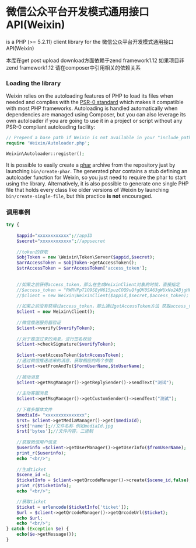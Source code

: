 微信公众平台开发模式通用接口API(Weixin)
======

is a PHP (>= 5.2.11) client library for the 微信公众平台开发模式通用接口API(Weixin)

本库在get post upload download方面依赖于zend framework1.12
如果项目非zend framework1.12 请在composer中引用相关的依赖关系

### Loading the library ###

Weixin relies on the autoloading features of PHP to load its files when needed and complies with the
[PSR-0 standard](https://github.com/php-fig/fig-standards/blob/master/accepted/PSR-0.md) which makes
it compatible with most PHP frameworks. Autoloading is handled automatically when dependencies are
managed using Composer, but you can also leverage its own autoloader if you are going to use it in a
project or script without any PSR-0 compliant autoloading facility:

```php
// Prepend a base path if Weixin is not available in your "include_path".
require 'Weixin/Autoloader.php';

Weixin\Autoloader::register();
```

It is possible to easily create a [phar](http://www.php.net/manual/en/intro.phar.php) archive from
the repository just by launching `bin/create-phar`. The generated phar contains a stub defining an
autoloader function for Weixin, so you just need to require the phar to start using the library.
Alternatively, it is also possible to generate one single PHP file that holds every class like older
versions of Weixin by launching `bin/create-single-file`, but this practice __is not__ encouraged.


### 调用事例 ###

```php
try {
	
	$appid="xxxxxxxxxxxx";//appID
	$secret="xxxxxxxxxxxx";//appsecret
	
	//token的获取
	$objToken = new \Weixin\Token\Server($appid,$secret);
	$arrAccessToken = $objToken->getAccessToken();
	$strAccessToken = $arrAccessToken['access_token'];
	
	
	//如果之前获得access_token，那么在生成WeixinClient对象的时候，直接指定
	//$access_token = "RWRVPpT1O9SEyN615puzCOQ9uQfgQK0SA63gWUxNo2ABjgHFdnCL82BnFB_wQGeZH4prBLfn17Qz0WSwcwdLW6A2YvX1yN46dDB2-BggdXkqpM0AZXO4lfZ0LSC_5ABj8NxKLxJkqv565EBja32Gpw";
	//$client = new Weixin\WeixinClient($appid,$secret,$access_token);
	
	//如果之前没有获得过access_token，那么通过getAccessToken方法 获取access_token
	$client = new Weixin\Client();
	
	//微信推送服务器验证
	$client->verify($verifyToken);
	
	//对于推送过来的消息，进行签名校验
	$client->checkSignature($verifyToken);
	
	$client->setAccessToken($strAccessToken);
	//通过微信推送过来的消息，获取相应的两个参数
    $client->setFromAndTo($formUserName,$toUserName);
	
	//被动消息
	$client->getMsgManager()->getReplySender()->sendText("测试");
	
	//主动客服消息
	$client->getMsgManager()->getCustomSender()->sendText("测试");
	
	//下载多媒体文件
	$mediaId= "xxxxxxxxxxxxxxx";
	$rst= $client->getMediaManager()->get($mediaId);
	$rst['name'];//文件名称 例如mediaId.jpg
	$rst['bytes'];//文件内容，二进制
	
	//获取微信用户信息
	$userinfo =$client->getUserManager()->getUserInfo($fromUserName);
	print_r($userinfo);
	echo "<br/>";
	
	//生成ticket
	$scene_id =1;
	$ticketInfo = $client->getQrcodeManager()->create($scene_id,false);
	print_r($ticketInfo);
	echo "<br/>";

	//获取ticket
	$ticket = urlencode($ticketInfo['ticket']);
	$url = $client->getQrcodeManager()->getQrcodeUrl($ticket);
	echo $url;
	echo "<br/>";
} catch (Exception $e) {
	echo($e->getMessage());
}
```


